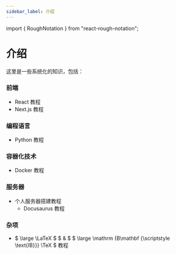 ```yaml
---
sidebar_label: 介绍
---
```


import { RoughNotation } from "react-rough-notation";

# 介绍

这里是一些系统化的知识，包括：

### <RoughNotation type="underline" show={true} color="#FFA500" strokeWidth={3} animationDelay={0} >前端</RoughNotation>

- React 教程
- Next.js 教程

### <RoughNotation type="underline" show={true} color="#FF6347" strokeWidth={3} animationDelay={1000} >编程语言</RoughNotation>

- Python 教程

### <RoughNotation type="underline" show={true} color="#FFD700" strokeWidth={3} animationDelay={2000} >容器化技术</RoughNotation>

- Docker 教程

### <RoughNotation type="underline" show={true} color="#4169E1" strokeWidth={3} animationDelay={3000} >服务器</RoughNotation>

- 个人服务器搭建教程
  - Docusaurus 教程

### <RoughNotation type="underline" show={true} color="#DC143C" strokeWidth={3} animationDelay={4000} >杂项</RoughNotation>

- $ \large \LaTeX $ $ \& $ $ \large \mathrm {B\mathbf {\scriptstyle \text{IB}}} \TeX $ 教程
